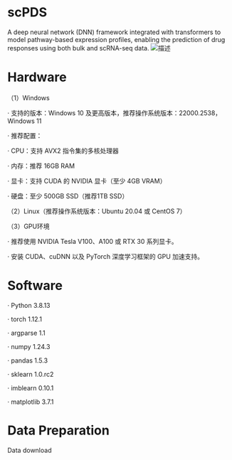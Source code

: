 # scPDS
A deep neural network (DNN) framework integrated with transformers to model pathway-based expression profiles, enabling the prediction of drug responses using both bulk and scRNA-seq data. 
![描述](./Workflow.png)
# Hardware
（1）Windows

·  支持的版本：Windows 10 及更高版本，推荐操作系统版本：22000.2538，Windows 11 

·  推荐配置： 

  ·  CPU：支持 AVX2 指令集的多核处理器 
  
  ·  内存：推荐 16GB RAM 
  
·  显卡：支持 CUDA 的 NVIDIA 显卡（至少 4GB VRAM） 

·  硬盘：至少 500GB SSD（推荐1TB SSD） 

（2）Linux（推荐操作系统版本：Ubuntu 20.04 或 CentOS 7）

（3）GPU环境

·  推荐使用 NVIDIA Tesla V100、A100 或 RTX 30 系列显卡。

·  安装 CUDA、cuDNN 以及 PyTorch 深度学习框架的 GPU 加速支持。

# Software

  · Python 3.8.13
  
  · torch 1.12.1
  
  · argparse 1.1
  
  · numpy 1.24.3
  
  · pandas 1.5.3
  
  · sklearn 1.0.rc2
  
  · imblearn 0.10.1
  
  · matplotlib 3.7.1

# Data Preparation
Data download











